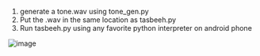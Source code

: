 1) generate a tone.wav using tone_gen.py
2) Put the .wav in the same location as tasbeeh.py
3) Run tasbeeh.py using any favorite python interpreter on android phone


![image](https://github.com/user-attachments/assets/cb1ecc18-01e8-44ef-874f-c5f98f9243ad)

